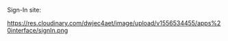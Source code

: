 Sign-In site:

https://res.cloudinary.com/dwjec4aet/image/upload/v1556534455/apps%20interface/signIn.png
